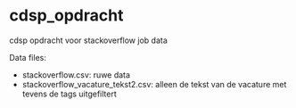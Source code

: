 # cdsp_opdracht
cdsp opdracht voor stackoverflow job data

Data files:
- stackoverflow.csv: ruwe data
- stackoverflow_vacature_tekst2.csv: alleen de tekst van de vacature met tevens de tags uitgefiltert

